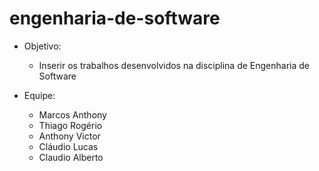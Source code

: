 # engenharia-de-software

- Objetivo:
  - Inserir os trabalhos desenvolvidos na disciplina de Engenharia de Software

- Equipe:
  - Marcos Anthony
  - Thiago Rogério
  - Anthony Victor
  - Cláudio Lucas
  - Claudio Alberto
